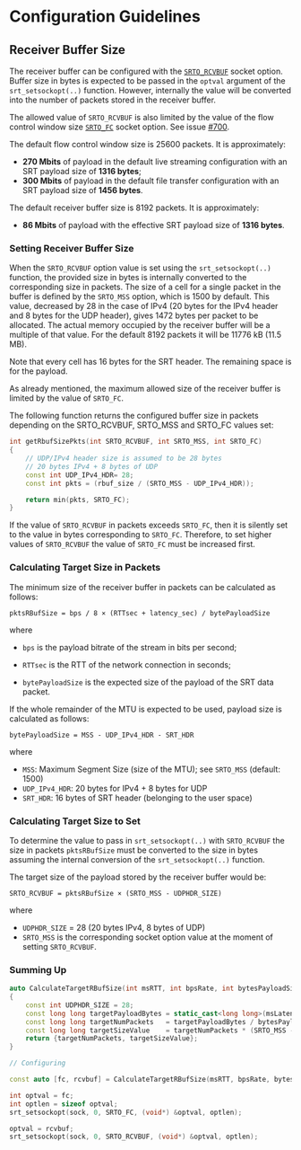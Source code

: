 # Configuration Guidelines

## Receiver Buffer Size

The receiver buffer can be configured with the [`SRTO_RCVBUF`](./API-socket-options.md#SRTO_RCVBUF) socket option.
Buffer size in bytes is expected to be passed in the `optval` argument of the `srt_setsockopt(..)` function.
However, internally the value will be converted into the number of packets stored in the receiver buffer.

The allowed value of `SRTO_RCVBUF` is also limited by the value of the flow control window size [`SRTO_FC`](./API-socket-options.md#SRTO_FC) socket option.
See issue [#700](https://github.com/Haivision/srt/issues/700).

The default flow control window size is 25600 packets. It is approximately:

- **270 Mbits** of payload in the default live streaming configuration with an SRT payload size of **1316 bytes**;
- **300 Mbits** of payload in the default file transfer configuration with an SRT payload size of **1456 bytes**.

The default receiver buffer size is 8192 packets. It is approximately:
- **86 Mbits** of payload with the effective SRT payload size of **1316 bytes**.

### Setting Receiver Buffer Size

When the `SRTO_RCVBUF` option value is set using the `srt_setsockopt(..)` function,
the provided size in bytes is internally converted to the corresponding size in packets.
The size of a cell for a single packet in the buffer is defined by the
`SRTO_MSS` option, which is 1500 by default.  This value, decreased by 28 in
the case of IPv4 (20 bytes for the IPv4 header and 8 bytes for the UDP header), gives 1472
bytes per packet to be allocated. The actual memory occupied by the receiver
buffer will be a multiple of that value. For the default 8192 packets it
will be 11776 kB (11.5 MB).

Note that every cell has 16 bytes for the SRT header. The remaining space
is for the payload.

As already mentioned, the maximum allowed size of the receiver buffer is limited by the value of `SRTO_FC`.

The following function returns the configured buffer size in packets depending on the SRTO_RCVBUF, SRTO_MSS and SRTO_FC values set:

```c++
int getRbufSizePkts(int SRTO_RCVBUF, int SRTO_MSS, int SRTO_FC)
{
    // UDP/IPv4 header size is assumed to be 28 bytes
    // 20 bytes IPv4 + 8 bytes of UDP
    const int UDP_IPv4_HDR= 28;
    const int pkts = (rbuf_size / (SRTO_MSS - UDP_IPv4_HDR));

    return min(pkts, SRTO_FC);
}
```

If the value of `SRTO_RCVBUF` in packets exceeds `SRTO_FC`, then it is silently set to the value in bytes corresponding to `SRTO_FC`.
Therefore, to set higher values of `SRTO_RCVBUF` the value of `SRTO_FC` must be increased first.

### Calculating Target Size in Packets

The minimum size of the receiver buffer in packets can be calculated as follows:

`pktsRBufSize = bps / 8 × (RTTsec + latency_sec) / bytePayloadSize`

where

- `bps` is the payload bitrate of the stream in bits per second;
- `RTTsec` is the RTT of the network connection in seconds;

- `bytePayloadSize` is the expected size of the payload of the SRT data packet.

If the whole remainder of the MTU is expected to be used, payload size is calculated as follows:

`bytePayloadSize = MSS - UDP_IPv4_HDR - SRT_HDR`

where

- `MSS`: Maximum Segment Size (size of the MTU); see `SRTO_MSS` (default: 1500)
- `UDP_IPv4_HDR`: 20 bytes for IPv4 + 8 bytes for UDP
- `SRT_HDR`: 16 bytes of SRT header (belonging to the user space)

### Calculating Target Size to Set

To determine the value to pass in `srt_setsockopt(..)` with `SRTO_RCVBUF`
the size in packets `pktsRBufSize` must be converted to the size in bytes
assuming the internal conversion of the `srt_setsockopt(..)` function.

The target size of the payload stored by the receiver buffer would be:

`SRTO_RCVBUF = pktsRBufSize × (SRTO_MSS - UDPHDR_SIZE)`

where

- `UDPHDR_SIZE` = 28 (20 bytes IPv4, 8 bytes of UDP)
- `SRTO_MSS` is the corresponding socket option value at the moment of setting `SRTO_RCVBUF`.


### Summing Up


```c++
auto CalculateTargetRBufSize(int msRTT, int bpsRate, int bytesPayloadSize, int msLatency, int SRTO_MSS)
{
    const int UDPHDR_SIZE = 28;
    const long long targetPayloadBytes = static_cast<long long>(msLatency + msRTT / 2) * bpsRate / 1000 / 8;
    const long long targetNumPackets   = targetPayloadBytes / bytesPayloadSize;
    const long long targetSizeValue    = targetNumPackets * (SRTO_MSS - UDPHDR_SIZE);
    return {targetNumPackets, targetSizeValue};
}

// Configuring

const auto [fc, rcvbuf] = CalculateTargetRBufSize(msRTT, bpsRate, bytesPayloadSize, SRTO_RCVLATENCY, SRTO_MSS);

int optval = fc;
int optlen = sizeof optval;
srt_setsockopt(sock, 0, SRTO_FC, (void*) &optval, optlen);

optval = rcvbuf;
srt_setsockopt(sock, 0, SRTO_RCVBUF, (void*) &optval, optlen);
```

